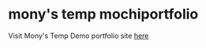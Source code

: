 # mony's temp mochiportfolio

Visit Mony's Temp Demo portfolio site <a href="https://johndoenma.github.io/mochiportfoliosite-formony/">here</a>
